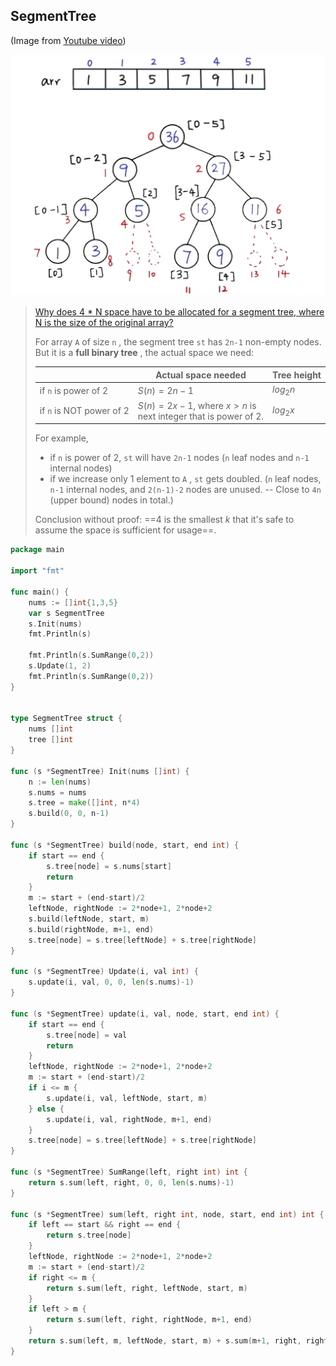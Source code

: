 ## SegmentTree

(Image from [Youtube video](https://www.youtube.com/watch?v=e_bK-dgPvfM&t=1732s)) 

![segment-tree](_image/segment-tree.jpg)

> [Why does 4 * N space have to be allocated for a segment tree, where N is the size of the original array?](https://www.quora.com/Why-does-4-*-N-space-have-to-be-allocated-for-a-segment-tree-where-N-is-the-size-of-the-original-array) 
>
> For array `A` of size `n` , the segment tree `st` has `2n-1` non-empty nodes. But it is a **full binary tree** , the actual space we need:
>
> |                          | Actual space needed                                          | Tree height |
> | ------------------------ | ------------------------------------------------------------ | ----------- |
> | if `n` is power of 2     | $S(n) = 2n-1$                                                | $log_2 n$   |
> | if `n` is NOT power of 2 | $S(n) = 2x-1$, where $x > n$ is <br />next integer that is power of 2. | $log_2 x$   |
>
> For example,
>
> - if `n` is power of 2, `st` will have `2n-1` nodes (`n` leaf nodes and `n-1` internal nodes)
> - if we increase only 1 element to `A` , `st` gets doubled. (`n` leaf nodes, `n-1` internal nodes, and `2(n-1)-2` nodes are unused. -- Close to `4n` (upper bound) nodes in total.)
>
> Conclusion without proof: ==4 is the smallest $k$ that it's safe to assume the space is sufficient for usage==.

```go
package main

import "fmt"

func main() {
	nums := []int{1,3,5}
	var s SegmentTree
	s.Init(nums)
	fmt.Println(s)

	fmt.Println(s.SumRange(0,2))
	s.Update(1, 2)
	fmt.Println(s.SumRange(0,2))
}


type SegmentTree struct {
	nums []int
	tree []int
}

func (s *SegmentTree) Init(nums []int) {
	n := len(nums)
	s.nums = nums
	s.tree = make([]int, n*4)
	s.build(0, 0, n-1)
}

func (s *SegmentTree) build(node, start, end int) {
	if start == end {
		s.tree[node] = s.nums[start]
		return
	}
	m := start + (end-start)/2
	leftNode, rightNode := 2*node+1, 2*node+2
	s.build(leftNode, start, m)
	s.build(rightNode, m+1, end)
	s.tree[node] = s.tree[leftNode] + s.tree[rightNode]
}

func (s *SegmentTree) Update(i, val int) {
	s.update(i, val, 0, 0, len(s.nums)-1)
}

func (s *SegmentTree) update(i, val, node, start, end int) {
	if start == end {
		s.tree[node] = val
		return
	}
	leftNode, rightNode := 2*node+1, 2*node+2
	m := start + (end-start)/2
	if i <= m {
		s.update(i, val, leftNode, start, m)
	} else {
		s.update(i, val, rightNode, m+1, end)
	}
	s.tree[node] = s.tree[leftNode] + s.tree[rightNode]
}

func (s *SegmentTree) SumRange(left, right int) int {
	return s.sum(left, right, 0, 0, len(s.nums)-1)
}

func (s *SegmentTree) sum(left, right int, node, start, end int) int {
	if left == start && right == end {
		return s.tree[node]
	}
	leftNode, rightNode := 2*node+1, 2*node+2
	m := start + (end-start)/2
	if right <= m {
		return s.sum(left, right, leftNode, start, m)
	}
	if left > m {
		return s.sum(left, right, rightNode, m+1, end)
	}
	return s.sum(left, m, leftNode, start, m) + s.sum(m+1, right, rightNode, m+1, end)
}
```

